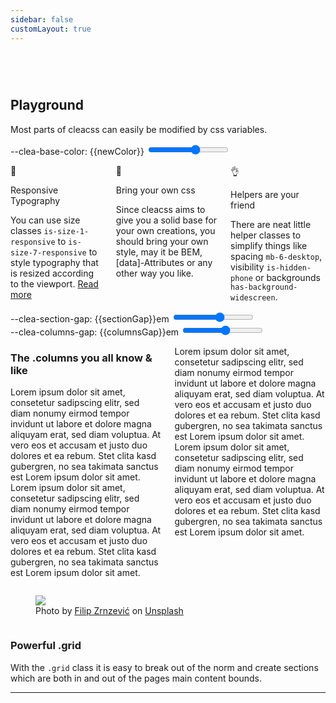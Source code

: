 ```yaml
---
sidebar: false
customLayout: true
---
```


<script setup>
  import { ref, watch, computed} from "vue"
  const baseColor = ref(0)
  const colors = ['var(--c-brand)', 'purple', 'olive', 'maroon', 'orange', 'teal']
  const newColor = computed(() => colors[baseColor.value])
  const columnsGap = ref(1.5);
  const sectionGap = ref(3);
</script>

<div class="playground-wrap" :style="{'--clea-base-color':newColor}">
  <section class="hero section">
    <div class="container is-fullwidth">
        <div class="grid is-vcentered is-oneline-tablet is-gapless">
          <div class="column is-5-tablet is-offset-1-tablet is-12 has-z-index-2">
            <div class="text has-background-mobile-only has-background-phone p-3">
              <h1 class="title is-size-1-responsive">
                Playground
              </h1>
              <p class="subtitle is-size-4-responsive">
                Most parts of cleacss can easily be modified by css variables.
              </p>
              <div class="columns pt-2">
                <div class="column is-6">
                  <div class="input">
                    <label for="basecolor">--clea-base-color: {{newColor}}</label>
                    <input type="range" id="basecolor" min="0" max="5" v-model="baseColor" />
                  </div>
                </div>
              </div>
            </div>
          </div>
          <div class="column is-8-tablet is-offset-4-tablet is-12 is-hidden-mobile-only is-hidden-phone">
            <div class="has-background has-aspect-ratio-hd"></div>
          </div>
      </div>
    </div>
  </section>
  <section class="section py-1">
    <div class="container">
      <div class="columns">
        <div class="column is-4 has-text-centered">
          <p class="title is-size-1">📏</p>
          <p class="title is-size-4-responsive">
            Responsive Typography
          </p>
          <div class="text">
            <p>
              You can use size classes <code>is-size-1-responsive</code> to <code>is-size-7-responsive</code> to style typography that is resized according to the viewport. <a href="/guide/elements/title.html#responsive-sizes" class="">Read more</a>
            </p>
          </div>
        </div>
        <div class="column is-4 has-text-centered">
          <p class="title is-size-1">💭</p>
          <p class="title is-size-4-responsive">
            Bring your own css
          </p>
          <div class="text">
            <p>Since cleacss aims to give you a solid base for your own creations, you should bring your own style, may it be BEM, [data]-Attributes or any other way you like.</p>
          </div>
        </div>
        <div class="column is-4 has-text-centered">
          <p class="title is-size-1">👌</p>
          <p class="title is-size-4-responsive">
          Helpers are your friend
          </p>
          <div class="text">
            <p>There are neat little helper classes to simplify things like spacing <code>mb-6-desktop</code>, visibility <code>is-hidden-phone</code> or backgrounds <code>has-background-widescreen</code>.</p>
          </div>
        </div>
      </div>
    </div>
  </section>
  <section class="section">
    <div class="container">
      <div class="columns pt-2">
        <div class="column is-6 is-3-desktop ml-a">
          <div class="input mb-6">
            <label for="sectiongap">--clea-section-gap: {{sectionGap}}em</label>
            <input type="range" id="sectiongap" min="3" max="8" v-model="sectionGap" />
          </div>
          <div class="input">
            <label for="columnsgap">--clea-columns-gap: {{columnsGap}}em</label>
            <input type="range" id="columnsgap" min="1.5" max="8" step="0.5" v-model="columnsGap" />
          </div>
        </div>
      </div>
    </div>
  </section>

  <section class="section" :style="{'--clea-section-gap': sectionGap + 'em'}">
    <div class="container">
      <div class="columns is-bottom" :style="{'--clea-columns-gap': columnsGap + 'em'}">
        <div class="column is-6">
          <div class="text">
            <h3>The .columns you all know & like</h3>
            <p>
            Lorem ipsum dolor sit amet, consetetur sadipscing elitr, sed diam nonumy eirmod tempor invidunt ut labore et dolore magna aliquyam erat, sed diam voluptua. At vero eos et accusam et justo duo dolores et ea rebum. Stet clita kasd gubergren, no sea takimata sanctus est Lorem ipsum dolor sit amet. Lorem ipsum dolor sit amet, consetetur sadipscing elitr, sed diam nonumy eirmod tempor invidunt ut labore et dolore magna aliquyam erat, sed diam voluptua. At vero eos et accusam et justo duo dolores et ea rebum. Stet clita kasd gubergren, no sea takimata sanctus est Lorem ipsum dolor sit amet.
            </p>
          </div>
        </div>
         <div class="column is-6">
          <div class="text">
            <p>
            Lorem ipsum dolor sit amet, consetetur sadipscing elitr, sed diam nonumy eirmod tempor invidunt ut labore et dolore magna aliquyam erat, sed diam voluptua. At vero eos et accusam et justo duo dolores et ea rebum. Stet clita kasd gubergren, no sea takimata sanctus est Lorem ipsum dolor sit amet. Lorem ipsum dolor sit amet, consetetur sadipscing elitr, sed diam nonumy eirmod tempor invidunt ut labore et dolore magna aliquyam erat, sed diam voluptua. At vero eos et accusam et justo duo dolores et ea rebum. Stet clita kasd gubergren, no sea takimata sanctus est Lorem ipsum dolor sit amet.
            </p>
          </div>
        </div>
      </div>
    </div>
  </section>


   <section class="section mb-0">
    <div class="container is-fullwidth">
      <div class="grid is-vcentered">
        <div class="column is-6-tablet is-12">
          <div class="text">
            <figure>
            <img src="/woods.jpg" />
            <figcaption>
            Photo by <a href="https://unsplash.com/@filipz?utm_source=unsplash&utm_medium=referral&utm_content=creditCopyText">Filip Zrnzević</a> on <a href="https://unsplash.com/s/photos/woods?utm_source=unsplash&utm_medium=referral&utm_content=creditCopyText">Unsplash</a>
            </figcaption>
            </figure>
          </div>
        </div>
         <div class="column is-5-tablet is-10 is-offset-1-phone is-offset-1-mobile-only">
          <div class="text pl-1-tablet">
            <h3>Powerful .grid</h3>
            <p>
            With the <code>.grid</code> class it is easy to break out of the norm and create sections which are both in and out  of the pages main content bounds.
            </p>
            <hr class="has-background" />
          </div>
        </div>
      </div>
    </div>

  </section>

</div>

<style>
  .hero {
    margin-top: 3.6rem;
  }

  input[type="range"] {
    background-color: transparent;
  }

  .hero .button {

  }
</style>
